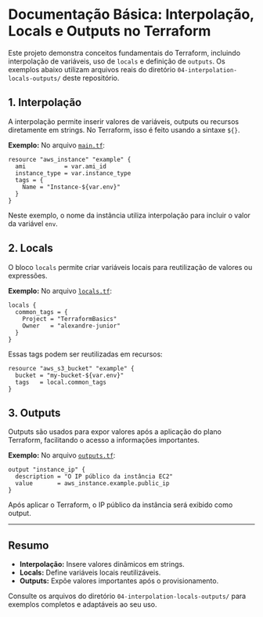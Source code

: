 # Documentação Básica: Interpolação, Locals e Outputs no Terraform

Este projeto demonstra conceitos fundamentais do Terraform, incluindo interpolação de variáveis, uso de `locals` e definição de `outputs`. Os exemplos abaixo utilizam arquivos reais do diretório `04-interpolation-locals-outputs/` deste repositório.

## 1. Interpolação

A interpolação permite inserir valores de variáveis, outputs ou recursos diretamente em strings. No Terraform, isso é feito usando a sintaxe `${}`.

**Exemplo:**
No arquivo [`main.tf`](04-interpolation-locals-outputs/main.tf):

```hcl
resource "aws_instance" "example" {
  ami           = var.ami_id
  instance_type = var.instance_type
  tags = {
    Name = "Instance-${var.env}"
  }
}
```

Neste exemplo, o nome da instância utiliza interpolação para incluir o valor da variável `env`.

## 2. Locals

O bloco `locals` permite criar variáveis locais para reutilização de valores ou expressões.

**Exemplo:**
No arquivo [`locals.tf`](04-interpolation-locals-outputs/locals.tf):

```hcl
locals {
  common_tags = {
    Project = "TerraformBasics"
    Owner   = "alexandre-junior"
  }
}
```

Essas tags podem ser reutilizadas em recursos:

```hcl
resource "aws_s3_bucket" "example" {
  bucket = "my-bucket-${var.env}"
  tags   = local.common_tags
}
```

## 3. Outputs

Outputs são usados para expor valores após a aplicação do plano Terraform, facilitando o acesso a informações importantes.

**Exemplo:**
No arquivo [`outputs.tf`](04-interpolation-locals-outputs/outputs.tf):

```hcl
output "instance_ip" {
  description = "O IP público da instância EC2"
  value       = aws_instance.example.public_ip
}
```

Após aplicar o Terraform, o IP público da instância será exibido como output.

---

## Resumo

- **Interpolação:** Insere valores dinâmicos em strings.
- **Locals:** Define variáveis locais reutilizáveis.
- **Outputs:** Expõe valores importantes após o provisionamento.

Consulte os arquivos do diretório `04-interpolation-locals-outputs/` para exemplos completos e adaptáveis ao seu uso.
